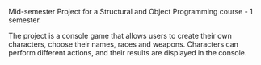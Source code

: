 Mid-semester Project for a Structural and Object Programming course - 1 semester.

The project is a console game that allows users to create their own characters, choose their names, races and weapons.
Characters can perform different actions, and their results are displayed in the console.
